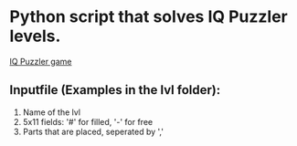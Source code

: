 # Python script that solves IQ Puzzler levels.

[IQ Puzzler game](https://www.amazon.de/Smart-Games-Puzzle-Brainteaser-Game/dp/B001MWRYJ0)

## Inputfile (Examples in the lvl folder):

1. Name of the lvl
2. 5x11 fields: '#' for filled, '-' for free
3. Parts that are placed, seperated by ','
